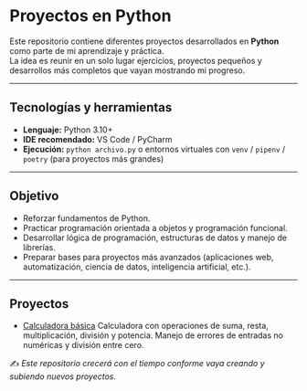 # Proyectos en Python

Este repositorio contiene diferentes proyectos desarrollados en **Python** como parte de mi aprendizaje y práctica.  
La idea es reunir en un solo lugar ejercicios, proyectos pequeños y desarrollos más completos que vayan mostrando mi progreso.

---

## Tecnologías y herramientas
- **Lenguaje:** Python 3.10+  
- **IDE recomendado:** VS Code / PyCharm
- **Ejecución:** `python archivo.py` o entornos virtuales con `venv` / `pipenv` / `poetry` (para proyectos más grandes)

---

## Objetivo
- Reforzar fundamentos de Python.  
- Practicar programación orientada a objetos y programación funcional.  
- Desarrollar lógica de programación, estructuras de datos y manejo de librerías.  
- Preparar bases para proyectos más avanzados (aplicaciones web, automatización, ciencia de datos, inteligencia artificial, etc.).

---

## Proyectos

- [Calculadora básica](./calculadora.py)
Calculadora con operaciones de suma, resta, multiplicación, división y potencia. Manejo de errores de entradas no numéricas y división entre cero.

✍️ *Este repositorio crecerá con el tiempo conforme vaya creando y subiendo nuevos proyectos.*
